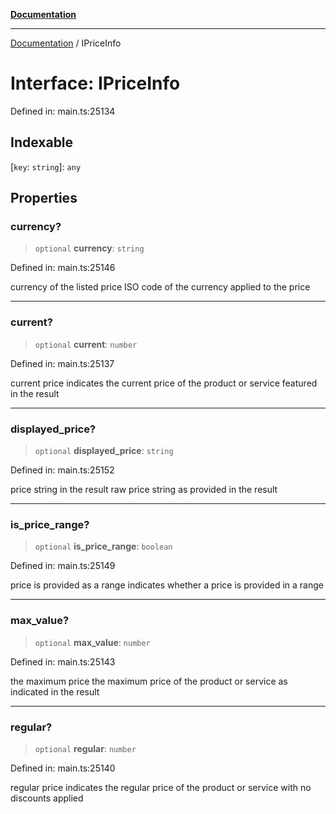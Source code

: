[**Documentation**](../README.md)

***

[Documentation](../README.md) / IPriceInfo

# Interface: IPriceInfo

Defined in: main.ts:25134

## Indexable

\[`key`: `string`\]: `any`

## Properties

### currency?

> `optional` **currency**: `string`

Defined in: main.ts:25146

currency of the listed price
ISO code of the currency applied to the price

***

### current?

> `optional` **current**: `number`

Defined in: main.ts:25137

current price
indicates the current price of the product or service featured in the result

***

### displayed\_price?

> `optional` **displayed\_price**: `string`

Defined in: main.ts:25152

price string in the result
raw price string as provided in the result

***

### is\_price\_range?

> `optional` **is\_price\_range**: `boolean`

Defined in: main.ts:25149

price is provided as a range
indicates whether a price is provided in a range

***

### max\_value?

> `optional` **max\_value**: `number`

Defined in: main.ts:25143

the maximum price
the maximum price of the product or service as indicated in the result

***

### regular?

> `optional` **regular**: `number`

Defined in: main.ts:25140

regular price
indicates the regular price of the product or service with no discounts applied
